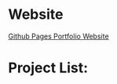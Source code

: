 # **Website**

[Github Pages Portfolio Website](https://luisgon18.github.io/Portfolio/)

# **Project List:**


